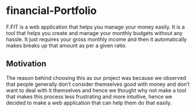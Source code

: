 # financial-Portfolio
F.FIT is a web application that helps you manage your money easily. It is a tool that helps you create and manage your monthly budgets without any hassle. It just requires your gross monthly income and then it automatically makes breaks up that amount as per a given ratio.

## Motivation
The reason behind choosing this as our project was because we observed that people generally don’t consider themselves good with money and don’t want to deal with it themselves and hence we thought why not make a tool that makes this process less frustrating and more intuitive, hence we decided to make a web application that can help them do that easily.
